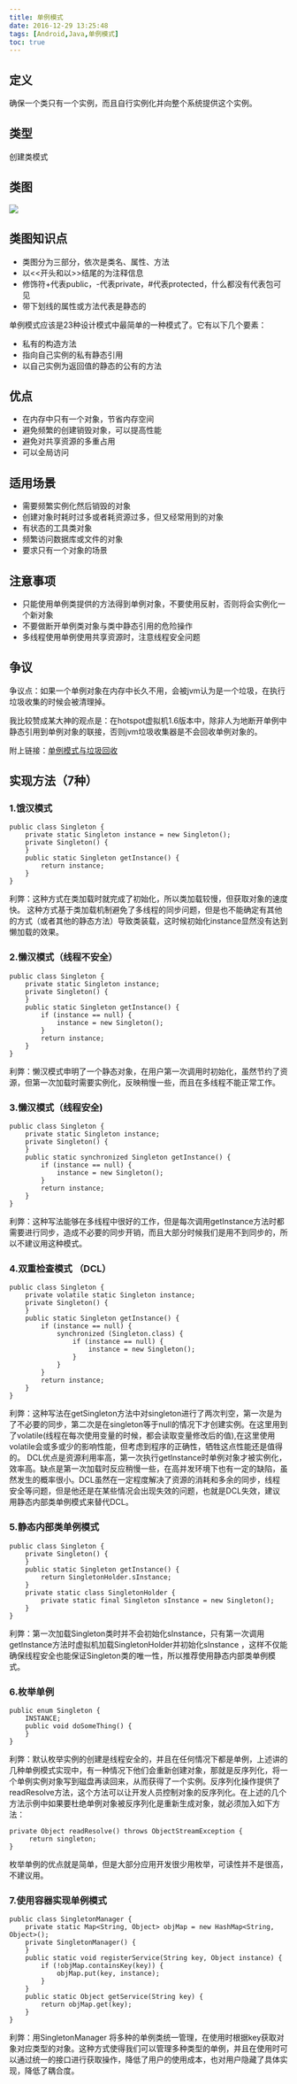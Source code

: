 ```yaml
---
title: 单例模式
date: 2016-12-29 13:25:48
tags: [Android,Java,单例模式]
toc: true
---
```



## 定义
确保一个类只有一个实例，而且自行实例化并向整个系统提供这个实例。

## 类型
创建类模式

## 类图

![](/img/singleton1.gif)

## 类图知识点
* 类图分为三部分，依次是类名、属性、方法
* 以<<开头和以>>结尾的为注释信息
* 修饰符+代表public，-代表private，#代表protected，什么都没有代表包可见
* 带下划线的属性或方法代表是静态的

单例模式应该是23种设计模式中最简单的一种模式了。它有以下几个要素：

* 私有的构造方法
* 指向自己实例的私有静态引用
* 以自己实例为返回值的静态的公有的方法

## 优点
<!--more-->
* 在内存中只有一个对象，节省内存空间
* 避免频繁的创建销毁对象，可以提高性能
* 避免对共享资源的多重占用
* 可以全局访问

## 适用场景

* 需要频繁实例化然后销毁的对象
* 创建对象时耗时过多或者耗资源过多，但又经常用到的对象
* 有状态的工具类对象
* 频繁访问数据库或文件的对象
* 要求只有一个对象的场景

## 注意事项

* 只能使用单例类提供的方法得到单例对象，不要使用反射，否则将会实例化一个新对象
* 不要做断开单例类对象与类中静态引用的危险操作
* 多线程使用单例使用共享资源时，注意线程安全问题

## 争议

争议点：如果一个单例对象在内存中长久不用，会被jvm认为是一个垃圾，在执行垃圾收集的时候会被清理掉。

我比较赞成某大神的观点是：在hotspot虚拟机1.6版本中，除非人为地断开单例中静态引用到单例对象的联接，否则jvm垃圾收集器是不会回收单例对象的。

附上链接：[单例模式与垃圾回收](http://blog.csdn.net/zhengzhb/article/details/7331354)

## 实现方法（7种）

### 1.饿汉模式

```
public class Singleton {
    private static Singleton instance = new Singleton();
    private Singleton() {
    }
    public static Singleton getInstance() {
        return instance;
    }
}
```

利弊：这种方式在类加载时就完成了初始化，所以类加载较慢，但获取对象的速度快。 这种方式基于类加载机制避免了多线程的同步问题，但是也不能确定有其他的方式（或者其他的静态方法）导致类装载，这时候初始化instance显然没有达到懒加载的效果。

### 2.懒汉模式（线程不安全）

```
public class Singleton {
    private static Singleton instance;
    private Singleton() {
    }
    public static Singleton getInstance() {
        if (instance == null) {
            instance = new Singleton();
        }
        return instance;
    }
}
```

利弊：懒汉模式申明了一个静态对象，在用户第一次调用时初始化，虽然节约了资源，但第一次加载时需要实例化，反映稍慢一些，而且在多线程不能正常工作。

### 3.懒汉模式（线程安全)

```
public class Singleton {
    private static Singleton instance;
    private Singleton() {
    }
    public static synchronized Singleton getInstance() {
        if (instance == null) {
            instance = new Singleton();
        }
        return instance;
    }
}
```

利弊：这种写法能够在多线程中很好的工作，但是每次调用getInstance方法时都需要进行同步，造成不必要的同步开销，而且大部分时候我们是用不到同步的，所以不建议用这种模式。

### 4.双重检查模式 （DCL）

```
public class Singleton {
    private volatile static Singleton instance;
    private Singleton() {
    }
    public static Singleton getInstance() {
        if (instance == null) {
            synchronized (Singleton.class) {
                if (instance == null) {
                    instance = new Singleton();
                }
            }
        }
        return instance;
    }
}
```

利弊：这种写法在getSingleton方法中对singleton进行了两次判空，第一次是为了不必要的同步，第二次是在singleton等于null的情况下才创建实例。在这里用到了volatile(线程在每次使用变量的时候，都会读取变量修改后的值),在这里使用volatile会或多或少的影响性能，但考虑到程序的正确性，牺牲这点性能还是值得的。 DCL优点是资源利用率高，第一次执行getInstance时单例对象才被实例化，效率高。缺点是第一次加载时反应稍慢一些，在高并发环境下也有一定的缺陷，虽然发生的概率很小。DCL虽然在一定程度解决了资源的消耗和多余的同步，线程安全等问题，但是他还是在某些情况会出现失效的问题，也就是DCL失效，建议用静态内部类单例模式来替代DCL。

### 5.静态内部类单例模式

```
public class Singleton {
    private Singleton() {
    }
    public static Singleton getInstance() {
        return SingletonHolder.sInstance;
    }
    private static class SingletonHolder {
        private static final Singleton sInstance = new Singleton();
    }
}
```

利弊：第一次加载Singleton类时并不会初始化sInstance，只有第一次调用getInstance方法时虚拟机加载SingletonHolder并初始化sInstance ，这样不仅能确保线程安全也能保证Singleton类的唯一性，所以推荐使用静态内部类单例模式。

### 6.枚举单例

```
public enum Singleton {
    INSTANCE;
    public void doSomeThing() {
    }
}
```

利弊：默认枚举实例的创建是线程安全的，并且在任何情况下都是单例，上述讲的几种单例模式实现中，有一种情况下他们会重新创建对象，那就是反序列化，将一个单例实例对象写到磁盘再读回来，从而获得了一个实例。反序列化操作提供了readResolve方法，这个方法可以让开发人员控制对象的反序列化。在上述的几个方法示例中如果要杜绝单例对象被反序列化是重新生成对象，就必须加入如下方法：

```
private Object readResolve() throws ObjectStreamException {
     return singleton;
}
```
枚举单例的优点就是简单，但是大部分应用开发很少用枚举，可读性并不是很高，不建议用。

### 7.使用容器实现单例模式

```
public class SingletonManager {
    private static Map<String, Object> objMap = new HashMap<String, Object>();
    private SingletonManager() {
    }
    public static void registerService(String key, Object instance) {
        if (!objMap.containsKey(key)) {
            objMap.put(key, instance);
        }
    }
    public static Object getService(String key) {
        return objMap.get(key);
    }
}
```

利弊：用SingletonManager 将多种的单例类统一管理，在使用时根据key获取对象对应类型的对象。这种方式使得我们可以管理多种类型的单例，并且在使用时可以通过统一的接口进行获取操作，降低了用户的使用成本，也对用户隐藏了具体实现，降低了耦合度。

